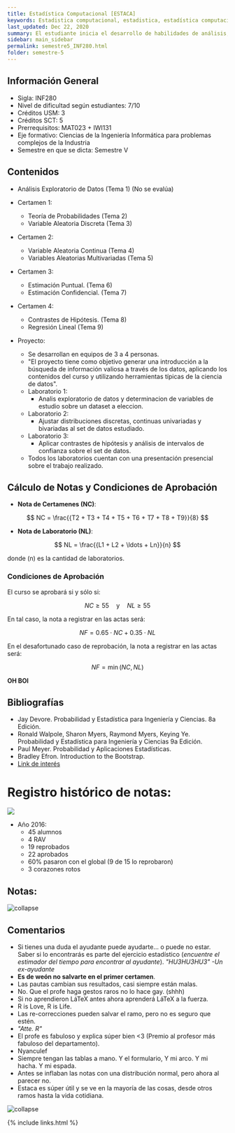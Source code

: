 ```yaml
---
title: Estadística Computacional [ESTACA]
keywords: Estadistica computacional, estadistica, estadística computacional, estadística
last_updated: Dec 22, 2020
summary: El estudiante inicia el desarrollo de habilidades de análisis, interpretación y modelado de datos, aplicando métodos básicos de recolección, síntesis y descripción de grupos de datos, y los conceptos de variación e incerteza. Selecciona métodos de análisis basados en simulaciones computacionales o aproximaciones clásicas. Interpreta y comunica los resultados obtenidos del problema que dio origen al estudio.
sidebar: main_sidebar
permalink: semestre5_INF280.html
folder: semestre-5
---
```


## Información General
* Sigla: INF280
* Nivel de dificultad según estudiantes: 7/10
* Créditos USM: 3
* Créditos SCT: 5
* Prerrequisitos: MAT023 + IWI131
* Eje formativo: Ciencias de la Ingeniería Informática para problemas complejos de la Industria
* Semestre en que se dicta: Semestre V


## Contenidos
* Análisis Exploratorio de Datos (Tema 1) (No se evalúa)
* Certamen 1:
    * Teoría de Probabilidades (Tema 2)
    * Variable Aleatoria Discreta (Tema 3)
* Certamen 2:
    * Variable Aleatoria Continua (Tema 4)
    * Variables Aleatorias Multivariadas (Tema 5)
* Certamen 3:
    * Estimación Puntual. (Tema 6)
    * Estimación Confidencial. (Tema 7)
* Certamen 4:
    * Contrastes de Hipótesis. (Tema 8)
    * Regresión Lineal (Tema 9)

* Proyecto:
    * Se desarrollan en equipos de 3 a 4 personas.
    * "El proyecto tiene como objetivo generar una introducción a la búsqueda de información valiosa a través de los datos, aplicando los contenidos del curso y utilizando herramientas típicas de la ciencia de datos".
    * Laboratorio 1:
        * Analis exploratorio de datos y determinacion de variables de estudio sobre un dataset a eleccion.
    * Laboratorio 2:
        * Ajustar distribuciones discretas, continuas univariadas y bivariadas al set de datos estudiado.
    * Laboratorio 3:
        * Aplicar contrastes de hipótesis y análisis de intervalos de confianza sobre el set de datos.
    * Todos los laboratorios cuentan con una presentación presencial sobre el trabajo realizado.

## Cálculo de Notas y Condiciones de Aprobación

- **Nota de Certamenes (NC)**:

$$
NC = \frac{{T2 + T3 + T4 + T5 + T6 + T7 + T8 + T9}}{8}
$$

- **Nota de Laboratorio (NL)**:

$$
NL = \frac{{L1 + L2 + \ldots + Ln}}{n}
$$

donde \(n\) es la cantidad de laboratorios.

### Condiciones de Aprobación

El curso se aprobará si y sólo si:

$$
NC \geq 55 \quad \text{y} \quad NL \geq 55
$$

En tal caso, la nota a registrar en las actas será:

$$
NF = 0.65 \cdot NC + 0.35 \cdot NL
$$

En el desafortunado caso de reprobación, la nota a registrar en las actas será:

$$
NF = \min(NC, NL)
$$

__OH BOI__
## Bibliografías
* Jay Devore. Probabilidad y Estadística para Ingeniería y Ciencias. 8a Edición.
* Ronald Walpole, Sharon Myers, Raymond Myers, Keying Ye. Probabilidad y Estadística para Ingeniería y Ciencias 9a Edición.
* Paul Meyer. Probabilidad y Aplicaciones Estadísticas.
* Bradley Efron. Introduction to the Bootstrap.
* [Link de interés](http://students.brown.edu/seeing-theory/)


# Registro histórico de notas:

<img id="right-img" src="{{ site.baseurl }}/images/semestre-5/grafico_torta_estaca.jpg">

- Año 2016:
    - 45 alumnos
    - 4 RAV
    - 19 reprobados
    - 22 aprobados
    - 60% pasaron con el global (9 de 15 lo reprobaron)
    - 3 corazones rotos



## Notas:

<img src="images/semestre-5/graficos_barra.jpg" alt="collapse" height="auto">

## Comentarios
* Si tienes una duda el ayudante puede ayudarte... o puede no estar. Saber si lo encontrarás es parte del ejercicio estadístico (_encuentre el estimador del tiempo para encontrar al ayudante_). _"HU3HU3HU3" -Un ex-ayudante_
* __Es de weón no salvarte en el primer certamen__.
* Las pautas cambian sus resultados, casi siempre están malas.
* No. Que el profe haga gestos raros no lo hace gay. (shhh)
* Si no aprendieron LáTeX antes ahora aprenderá LáTeX a la fuerza.
* R is Love, R is Life.
* Las re-correcciones pueden salvar el ramo, pero no es seguro que estén.
* _"Atte. R"_
* El profe es fabuloso y explica súper bien \<3 (Premio al profesor más fabuloso del departamento).
* Nyanculef
* Siempre tengan las tablas a mano. Y el formulario, Y mi arco. Y mi hacha. Y mi espada.
* Antes se inflaban las notas con una distribución normal, pero ahora al parecer no.
* Estaca es súper útil y se ve en la mayoría de las cosas, desde otros ramos hasta la vida cotidiana.

<img src="images/semestre-5/estaca_says.jpg" alt="collapse" height="auto">


{% include links.html %}
